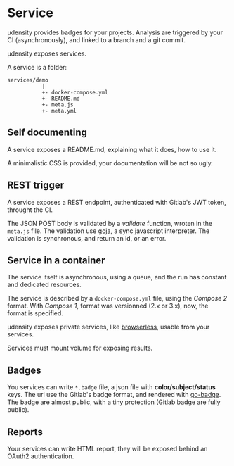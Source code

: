 # Service

µdensity provides badges for your projects. Analysis are triggered by your CI (asynchronously), and linked to a branch and a git commit.

µdensity exposes services.

A service is a folder:

```
services/demo
           |
           +- docker-compose.yml
           +- README.md
           +- meta.js
           +- meta.yml
```

## Self documenting

A service exposes a README.md, explaining what it does, how to use it.

A minimalistic CSS is provided, your documentation will be not so ugly.

## REST trigger

A service exposes a REST endpoint, authenticated with Gitlab's JWT token, throught the CI.

The JSON POST body is validated by a *validate* function, wroten in the `meta.js` file.
The validation use [goja](https://github.com/dop251/goja), a sync javascript interpreter.
The validation is synchronous, and return an id, or an error.

## Service in a container

The service itself is asynchronous, using a queue, and the run has constant and dedicated resources.

The service is described by a `docker-compose.yml` file, using the *Compose 2* format. With *Compose 1*, format was versionned (2.x or 3.x), now, the format is specified.

µdensity exposes private services, like [browserless](https://www.browserless.io/), usable from your services.

Services must mount volume for exposing results.

## Badges

You services can write `*.badge` file, a json file with **color/subject/status** keys.
The url use the Gitlab's badge format, and rendered with [go-badge](https://github.com/narqo/go-badge). The badge are almost public, with a tiny protection (Gitlab badge are fully public).

## Reports

Your services can write HTML report, they will be exposed behind an OAuth2 authentication.
